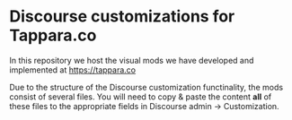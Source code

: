 # Discourse customizations for Tappara.co

In this repository we host the visual mods we have developed and implemented at https://tappara.co

Due to the structure of the Discourse customization functinality, the mods consist of several files. You will need to copy & paste the content **all** of these files to the appropriate fields in Discourse admin -> Customization.
